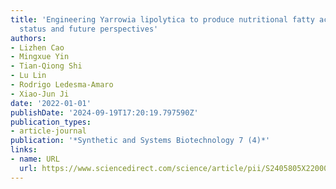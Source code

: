 ```yaml
---
title: 'Engineering Yarrowia lipolytica to produce nutritional fatty acids: Current
  status and future perspectives'
authors:
- Lizhen Cao
- Mingxue Yin
- Tian-Qiong Shi
- Lu Lin
- Rodrigo Ledesma-Amaro
- Xiao-Jun Ji
date: '2022-01-01'
publishDate: '2024-09-19T17:20:19.797590Z'
publication_types:
- article-journal
publication: '*Synthetic and Systems Biotechnology 7 (4)*'
links:
- name: URL
  url: https://www.sciencedirect.com/science/article/pii/S2405805X22000680
---
```

